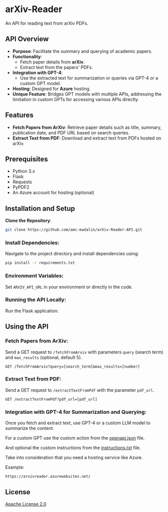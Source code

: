 # arXiv-Reader
An API for reading text from arXiv PDFs.

## API Overview

- **Purpose**: Facilitate the summary and querying of academic papers.
- **Functionality**:
  - Fetch paper details from **arXiv**.
  - Extract text from the papers' PDFs.
- **Integration with GPT-4**: 
  - Use the extracted text for summarization or queries via GPT-4 or a custom GPT model.
- **Hosting**: Designed for **Azure** hosting.
- **Unique Feature**: Bridges GPT models with multiple APIs, addressing the limitation in custom GPTs for accessing various APIs directly.


## Features
- **Fetch Papers from ArXiv**: Retrieve paper details such as title, summary, publication date, and PDF URL based on search queries.
- **Extract Text from PDF**: Download and extract text from PDFs hosted on arXiv.

## Prerequisites
- Python 3.x
- Flask
- Requests
- PyPDF2
- An Azure account for hosting (optional)

## Installation and Setup

**Clone the Repository**:
   ```bash
   git clone https://github.com/amc-madalin/arXiv-Reader-API.git
   ```

### Install Dependencies:
Navigate to the project directory and install dependencies using:

```bash
pip install -r requirements.txt
```

### Environment Variables:
Set `ARXIV_API_URL` in your environment or directly in the code.

### Running the API Locally:
Run the Flask application:

## Using the API

### Fetch Papers from ArXiv:
Send a GET request to `/fetchFromArxiv` with parameters `query` (search term) and `max_results` (optional, default 5).

```http
GET /fetchFromArxiv?query=[search_term]&max_results=[number]
```

### Extract Text from PDF:
Send a GET request to `/extractTextFromPdf` with the parameter `pdf_url`.

```http
GET /extractTextFromPdf?pdf_url=[pdf_url]
```

### Integration with GPT-4 for Summarization and Querying:
Once you fetch and extract text, use GPT-4 or a custom LLM model to summarize the content.

For a custom GPT use the custom action from the [openapi.json](https://github.com/amc-madalin/arXiv-Reader-API/blob/main/openapi.json) file.

And optional the custom instructions from the [instructions.txt](https://github.com/amc-madalin/arXiv-Reader-API/blob/main/instructions.txt) file.

Take into consideration that you need a hosting service like Azure.

Example:

```
https://arxivreader.azurewebsites.net/
```

## License
[Apache License 2.0](https://github.com/amc-madalin/arXiv-Reader-API/tree/main?tab=Apache-2.0-1-ov-file)
